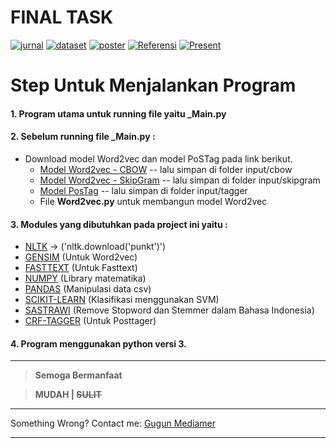 # FINAL TASK 
[![jurnal](https://img.shields.io/badge/Jurnal-Telkom-blue.svg)](https://drive.google.com/open?id=12hS-1cEbCyjySE-0thvzRURnag44uBVU)
[![dataset](https://img.shields.io/badge/Dataset-Hadits-brightgreen.svg)](https://drive.google.com/open?id=1hInke1UE0z1Ih2b_qnDNPWJBEl1_ovu8)
[![poster](https://img.shields.io/badge/Poster-Laporan-red.svg)](https://drive.google.com/open?id=1HTmI08MmC2037v297vLdIJDJz43jij36)
[![Referensi](https://img.shields.io/badge/Referensi-Laporan-yellow.svg)](https://drive.google.com/open?id=1Y24MeAKQ5wT0qudgOYlefGYZYWFhRu7l)
[![Present](https://img.shields.io/badge/Materi-Presentasi-orange.svg)](https://drive.google.com/open?id=1LZrBeiBmLzfQWxLPDo8p2WkHRnysc2B5PY3D4HJgFXg)

# Step Untuk Menjalankan Program

#### 1. Program utama untuk running file yaitu **_Main.py**
#### 2. Sebelum running file **_Main.py** :
- Download model Word2vec dan model PoSTag pada link berikut.
  - [Model Word2vec - CBOW](https://drive.google.com/open?id=194Nv9GY8MTcHTi18w7vu7gXXZ21vFeTY) -- lalu simpan di folder input/cbow
  - [Model Word2vec - SkipGram](https://drive.google.com/open?id=1dFED-1wuUrqXUIQH1pb4f1EfDqXaok26) -- lalu simpan di folder input/skipgram
  - [Model PosTag](https://drive.google.com/open?id=1SNDp4tLR3CYl5HX7hTbjlVs_j6fC1R9M) -- lalu simpan di folder input/tagger
  - File **Word2vec.py** untuk membangun model Word2vec
#### 3. Modules yang dibutuhkan pada project ini yaitu : 
- [NLTK](https://pypi.org/project/nltk/) -> ('nltk.download('punkt')')
- [GENSIM](https://pypi.org/project/gensim/) (Untuk Word2vec)
- [FASTTEXT](https://fasttext.cc/) (Untuk Fasttext)
- [NUMPY](https://pypi.org/project/numpy/) (Library matematika)
- [PANDAS](https://pypi.org/project/pandas/) (Manipulasi data csv)
- [SCIKIT-LEARN](https://pypi.org/project/scikit-learn/) (Klasifikasi menggunakan SVM)
- [SASTRAWI](https://pypi.org/project/Sastrawi/) (Remove Stopword dan Stemmer dalam Bahasa Indonesia)
- [CRF-TAGGER](https://pypi.org/project/python-crfsuite/) (Untuk Posttager)
#### 4. Program menggunakan python versi 3.
* * *

> **__Semoga Bermanfaat__**

> **MUDAH | ~~SULIT~~**

* * *
Something Wrong?
Contact me: [Gugun Mediamer](https://www.linkedin.com/in/gugun-mediamer-7a1088117)
* * *
